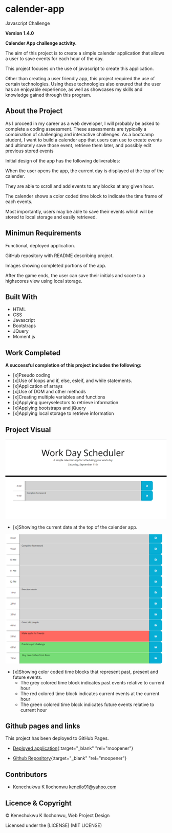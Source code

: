 # calender-app

Javascript Challenge

**Version 1.4.0**

**Calender App challenge activity.**

The aim of this project is to create a simple calendar application that allows a user to save events for each hour of the day.

This project focuses on the use of javascript to create this application.

Other than creating a user friendly app, this project required the use of certain technologies. Using these technologies also ensured that the user has an enjoyable experience, as well as showcases my skills and knowledge gained through this program.

## About the Project 

As I proceed in my career as a web developer, I will probably be asked to complete a coding assessment. These assessments are typically a combination of challenging and interactive challenges. As a bootcamp student, I want to build a calender app that users can use to create events and ultimately save those event, retrieve them later, and possibly edit previous stored events

Initial design of the app has the following deliverables:

When the user opens the app, the current day is displayed at the top of the calender.

They are able to scroll and add events to any blocks at any given hour.

The calender shows a color coded time block to indicate the time frame of each events.

Most importantly, users may be able to save their events which will be stored to local storage and easily retrieved.


## Minimun Requirements

Functional, deployed application.

GitHub repository with README describing project.

Images showing completed portions of the app.

After the game ends, the user can save their initials and score to a highscores view using local storage.


## Built With

- HTML
- CSS
- Javascript
- Bootstraps
- JQuery
- Moment.js


## Work Completed

**A successful completion of this project includes the following:**

- [x]Pseudo coding
- [x]Use of loops and if, else, esleif, and while statements.
- [x]Application of arrays
- [x]Use of DOM and other methods
- [x]Creating multiple variables and functions
- [x]Applying queryselectors to retrieve information
- [x]Applying bootstraps and jQuery
- [x]Applying local storage to retrieve information


## Project Visual

![Project-Picture](./image1.png)
- [x]Showing the current date at the top of the calender app.

![Project-Picture](./image2.png)
- [x]Showing color coded time blocks that represent past, present and future events.
    - The grey colored time block indicates past events relative to current hour 
    - The red colored time block indicates current events at the current hour 
    - The green colored time block indicates future events relative to current hour

## Github pages and links

This project has been deployed to GitHub Pages. 
- [Deployed application](https://kenesei91.github.io/calender-app/){:target="_blank" "rel="moopener"}

- [Github Repository](https://github.com/kenesei91/calender-app){:target="_blank" "rel="moopener"}


## Contributors

- Kenechukwu K Ilochonwu <keneilo91@yahoo.com>


## Licence & Copyright


© Kenechukwu K Ilochonwu, Web Project Design


Licensed under the [LICENSE] (MIT LICENSE)